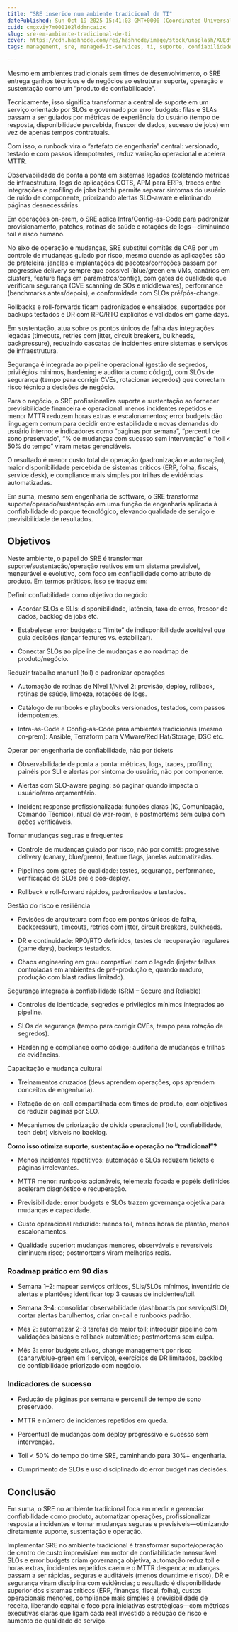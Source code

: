 ```yaml
---
title: "SRE inserido num ambiente tradicional de TI"
datePublished: Sun Oct 19 2025 15:41:03 GMT+0000 (Coordinated Universal Time)
cuid: cmgxviy7m000102lddmncaizx
slug: sre-em-ambiente-tradicional-de-ti
cover: https://cdn.hashnode.com/res/hashnode/image/stock/unsplash/XUEdfpPIhXg/upload/6fced5751acd7d6221b4ea37a4f17973.jpeg
tags: management, sre, managed-it-services, ti, suporte, confiabilidade, sustentacao, operacoes

---
```


Mesmo em ambientes tradicionais sem times de desenvolvimento, o SRE entrega ganhos técnicos e de negócios ao estruturar suporte, operação e sustentação como um “produto de confiabilidade”.

Tecnicamente, isso significa transformar a central de suporte em um serviço orientado por SLOs e governado por error budgets: filas e SLAs passam a ser guiados por métricas de experiência do usuário (tempo de resposta, disponibilidade percebida, frescor de dados, sucesso de jobs) em vez de apenas tempos contratuais.

Com isso, o runbook vira o “artefato de engenharia” central: versionado, testado e com passos idempotentes, reduz variação operacional e acelera MTTR.

Observabilidade de ponta a ponta em sistemas legados (coletando métricas de infraestrutura, logs de aplicações COTS, APM para ERPs, traces entre integrações e profiling de jobs batch) permite separar sintomas do usuário de ruído de componente, priorizando alertas SLO-aware e eliminando páginas desnecessárias.

Em operações on-prem, o SRE aplica Infra/Config-as-Code para padronizar provisionamento, patches, rotinas de saúde e rotações de logs—diminuindo toil e risco humano.

No eixo de operação e mudanças, SRE substitui comitês de CAB por um controle de mudanças guiado por risco, mesmo quando as aplicações são de prateleira: janelas e implantações de pacotes/correções passam por progressive delivery sempre que possível (blue/green em VMs, canários em clusters, feature flags em parâmetros/config), com gates de qualidade que verificam segurança (CVE scanning de SOs e middlewares), performance (benchmarks antes/depois), e conformidade com SLOs pré/pós-change.

Rollbacks e roll-forwards ficam padronizados e ensaiados, suportados por backups testados e DR com RPO/RTO explícitos e validados em game days.

Em sustentação, atua sobre os pontos únicos de falha das integrações legadas (timeouts, retries com jitter, circuit breakers, bulkheads, backpressure), reduzindo cascatas de incidentes entre sistemas e serviços de infraestrutura.

Segurança é integrada ao pipeline operacional (gestão de segredos, privilégios mínimos, hardening e auditoria como código), com SLOs de segurança (tempo para corrigir CVEs, rotacionar segredos) que conectam risco técnico a decisões de negócio.

Para o negócio, o SRE profissionaliza suporte e sustentação ao fornecer previsibilidade financeira e operacional: menos incidentes repetidos e menor MTTR reduzem horas extras e escalonamentos; error budgets dão linguagem comum para decidir entre estabilidade e novas demandas do usuário interno; e indicadores como “páginas por semana”, “percentil de sono preservado”, “% de mudanças com sucesso sem intervenção” e “toil &lt; 50% do tempo” viram metas gerenciáveis.

O resultado é menor custo total de operação (padronização e automação), maior disponibilidade percebida de sistemas críticos (ERP, folha, fiscais, service desk), e compliance mais simples por trilhas de evidências automatizadas.

Em suma, mesmo sem engenharia de software, o SRE transforma suporte/operado/sustentação em uma função de engenharia aplicada à confiabilidade do parque tecnológico, elevando qualidade de serviço e previsibilidade de resultados.

## Objetivos

Neste ambiente, o papel do SRE é transformar suporte/sustentação/operação reativos em um sistema previsível, mensurável e evolutivo, com foco em confiabilidade como atributo de produto. Em termos práticos, isso se traduz em:

Definir confiabilidade como objetivo do negócio

* Acordar SLOs e SLIs: disponibilidade, latência, taxa de erros, frescor de dados, backlog de jobs etc.
    
* Estabelecer error budgets: o “limite” de indisponibilidade aceitável que guia decisões (lançar features vs. estabilizar).
    
* Conectar SLOs ao pipeline de mudanças e ao roadmap de produto/negócio.  
    

Reduzir trabalho manual (toil) e padronizar operações

* Automação de rotinas de Nível 1/Nível 2: provisão, deploy, rollback, rotinas de saúde, limpeza, rotações de logs.
    
* Catálogo de runbooks e playbooks versionados, testados, com passos idempotentes.
    
* Infra-as-Code e Config-as-Code para ambientes tradicionais (mesmo on-prem): Ansible, Terraform para VMware/Red Hat/Storage, DSC etc.  
    

Operar por engenharia de confiabilidade, não por tickets

* Observabilidade de ponta a ponta: métricas, logs, traces, profiling; painéis por SLI e alertas por sintoma do usuário, não por componente.
    
* Alertas com SLO-aware paging: só paginar quando impacta o usuário/erro orçamentário.
    
* Incident response profissionalizada: funções claras (IC, Comunicação, Comando Técnico), ritual de war-room, e postmortems sem culpa com ações verificáveis.  
    

Tornar mudanças seguras e frequentes

* Controle de mudanças guiado por risco, não por comitê: progressive delivery (canary, blue/green), feature flags, janelas automatizadas.
    
* Pipelines com gates de qualidade: testes, segurança, performance, verificação de SLOs pré e pós-deploy.
    
* Rollback e roll-forward rápidos, padronizados e testados.  
    

Gestão do risco e resiliência

* Revisões de arquitetura com foco em pontos únicos de falha, backpressure, timeouts, retries com jitter, circuit breakers, bulkheads.
    
* DR e continuidade: RPO/RTO definidos, testes de recuperação regulares (game days), backups testados.
    
* Chaos engineering em grau compatível com o legado (injetar falhas controladas em ambientes de pré-produção e, quando maduro, produção com blast radius limitado).  
    

Segurança integrada à confiabilidade (SRM – Secure and Reliable)

* Controles de identidade, segredos e privilégios mínimos integrados ao pipeline.
    
* SLOs de segurança (tempo para corrigir CVEs, tempo para rotação de segredos).
    
* Hardening e compliance como código; auditoria de mudanças e trilhas de evidências.  
    

Capacitação e mudança cultural

* Treinamentos cruzados (devs aprendem operações, ops aprendem conceitos de engenharia).
    
* Rotação de on-call compartilhada com times de produto, com objetivos de reduzir páginas por SLO.
    
* Mecanismos de priorização de dívida operacional (toil, confiabilidade, tech debt) visíveis no backlog.  
    

**Como isso otimiza suporte, sustentação e operação no “tradicional”?**

* Menos incidentes repetitivos: automação e SLOs reduzem tickets e páginas irrelevantes.
    
* MTTR menor: runbooks acionáveis, telemetria focada e papéis definidos aceleram diagnóstico e recuperação.
    
* Previsibilidade: error budgets e SLOs trazem governança objetiva para mudanças e capacidade.
    
* Custo operacional reduzido: menos toil, menos horas de plantão, menos escalonamentos.
    
* Qualidade superior: mudanças menores, observáveis e reversíveis diminuem risco; postmortems viram melhorias reais.  
    

### Roadmap prático em 90 dias

* Semana 1–2: mapear serviços críticos, SLIs/SLOs mínimos, inventário de alertas e plantões; identificar top 3 causas de incidentes/toil.
    
* Semana 3–4: consolidar observabilidade (dashboards por serviço/SLO), cortar alertas barulhentos, criar on-call e runbooks padrão.
    
* Mês 2: automatizar 2–3 tarefas de maior toil; introduzir pipeline com validações básicas e rollback automático; postmortems sem culpa.
    
* Mês 3: error budgets ativos, change management por risco (canary/blue-green em 1 serviço), exercícios de DR limitados, backlog de confiabilidade priorizado com negócio.  
    

### Indicadores de sucesso

* Redução de páginas por semana e percentil de tempo de sono preservado.
    
* MTTR e número de incidentes repetidos em queda.
    
* Percentual de mudanças com deploy progressivo e sucesso sem intervenção.
    
* Toil &lt; 50% do tempo do time SRE, caminhando para 30%+ engenharia.
    
* Cumprimento de SLOs e uso disciplinado do error budget nas decisões.
    

## Conclusão

Em suma, o SRE no ambiente tradicional foca em medir e gerenciar confiabilidade como produto, automatizar operações, profissionalizar resposta a incidentes e tornar mudanças seguras e previsíveis—otimizando diretamente suporte, sustentação e operação.

Implementar SRE no ambiente tradicional é transformar suporte/operação de centro de custo imprevisível em motor de confiabilidade mensurável: SLOs e error budgets criam governança objetiva, automação reduz toil e horas extras, incidentes repetidos caem e o MTTR despenca; mudanças passam a ser rápidas, seguras e auditáveis (menos downtime e risco), DR e segurança viram disciplina com evidências; o resultado é disponibilidade superior dos sistemas críticos (ERP, finanças, fiscal, folha), custos operacionais menores, compliance mais simples e previsibilidade de receita, liberando capital e foco para iniciativas estratégicas—com métricas executivas claras que ligam cada real investido a redução de risco e aumento de qualidade de serviço.